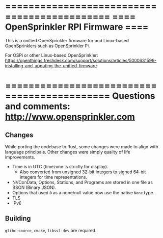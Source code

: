 ============================================
==== OpenSprinkler RPI Firmware ====
============================================

This is a unified OpenSprinkler firmware for and Linux-based OpenSprinklers such as OpenSprinkler Pi.

For OSPi or other Linux-based OpenSprinkler:
https://openthings.freshdesk.com/support/solutions/articles/5000631599-installing-and-updating-the-unified-firmware

============================================
Questions and comments:
http://www.opensprinkler.com
============================================

## Changes

While porting the codebase to Rust, some changes were made to align with language principals. Other changes were simply quality of life improvements.

* Time is in UTC (timezone is strictly for display).
  * Also converted from unsigned 32-bit integers to signed 64-bit integers for time representations.
* NVConData, Options, Stations, and Programs are stored in one file as BSON (Binary JSON).
* Options that used `0` as a none/null value now use the native `None` type.
* TLS
* IPv6

## Building

`glibc-source`, `cmake`, `libssl-dev` are required.